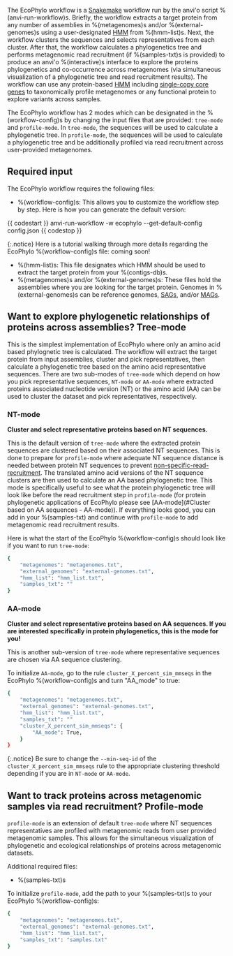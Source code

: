 The EcoPhylo workflow is a [Snakemake](https://snakemake.readthedocs.io/en/stable/) workflow run by the anvi'o script %(anvi-run-workflow)s. Briefly, the workflow extracts a target protein from any number of assemblies in %(metagenomes)s and/or %(external-genomes)s using a user-designated [HMM](https://anvio.org/vocabulary/#hidden-markov-models-hmms) from %(hmm-list)s. Next, the workflow clusters the sequences and selects representatives from each cluster. After that, the workflow calculates a phylogenetics tree and performs metagenomic read recruitment (if %(samples-txt)s is provided) to produce an anvi'o %(interactive)s interface to explore the proteins phylogenetics and co-occurrence across metagenomes (via simultaneous visualization of a phylogenetic tree and read recruitment results). The workflow can use any protein-based [HMM](https://anvio.org/vocabulary/#hidden-markov-models-hmms) including [single-copy core genes](https://anvio.org/vocabulary/#single-copy-core-gene-scg) to taxonomically profile metagenomes or any functional protein to explore variants across samples.

The EcoPhylo workflow has 2 modes which can be designated in the %(workflow-config)s by changing the input files that are provided: `tree-mode` and `profile-mode`. In `tree-mode`, the sequences will be used to calculate a phylogenetic tree. In `profile-mode`, the sequences will be used to calculate a phylogenetic tree and be additionally profiled via read recruitment across user-provided metagenomes.

## Required input

The EcoPhylo workflow requires the following files:

- %(workflow-config)s: This allows you to customize the workflow step by step. Here is how you can generate the default version:

{{ codestart }}
anvi-run-workflow -w ecophylo --get-default-config config.json
{{ codestop }}

{:.notice}
Here is a tutorial walking through more details regarding the EcoPhylo %(workflow-config)s file: coming soon!

- %(hmm-list)s: This file designates which HMM should be used to extract the target protein from your %(contigs-db)s.
- %(metagenomes)s and/or %(external-genomes)s: These files hold the assemblies where you are looking for the target protein. Genomes in %(external-genomes)s can be reference genomes, [SAGs](https://anvio.org/vocabulary/#single-amplified-genome-sag), and/or [MAGs](https://anvio.org/vocabulary/#metagenome-assembled-genome-mag).

## Want to explore phylogenetic relationships of proteins across assemblies? Tree-mode

This is the simplest implementation of EcoPhylo where only an amino acid based phylognetic tree is calculated. The workflow will extract the target protein from input assemblies, cluster and pick representatives, then calculate a phylogenetic tree based on the amino acid representative sequences. There are two sub-modes of `tree-mode` which depend on how you pick representative sequences, `NT-mode` or `AA-mode` where extracted proteins associated nucleotide version (NT) or the amino acid (AA) can be used to cluster the dataset and pick representatives, respectively.

### NT-mode

**Cluster and select representative proteins based on NT sequences.**

This is the default version of `tree-mode` where the extracted protein sequences are clustered based on their associated NT sequences. This is done to prepare for `profile-mode` where adequate NT sequence distance is needed between protein NT sequences to prevent [non-specific-read-recruitment](https://anvio.org/vocabulary/#non-specific-read-recruitment). The translated amino acid versions of the NT sequence clusters are then used to calculate an AA based phylogenetic tree. This mode is specifically useful to see what the protein phylogenetic tree will look like before the read recruitment step in `profile-mode` (for protein phylogenetic applications of EcoPhylo please see [AA-mode](#Cluster based on AA sequences - AA-mode)). If everything looks good, you can add in your %(samples-txt) and continue with `profile-mode` to add metagenomic read recruitment results.

Here is what the start of the EcoPhylo %(workflow-config)s should look like if you want to run `tree-mode`:

```bash
{
    "metagenomes": "metagenomes.txt",
    "external_genomes": "external-genomes.txt",
    "hmm_list": "hmm_list.txt",
    "samples_txt": ""
}
```

### AA-mode

**Cluster and select representative proteins based on AA sequences. If you are interested specifically in protein phylogenetics, this is the mode for you!**

This is another sub-version of `tree-mode` where representative sequences are chosen via AA sequence clustering.

To initialize `AA-mode`, go to the rule `cluster_X_percent_sim_mmseqs` in the EcoPhylo %(workflow-config)s and turn "AA_mode" to true:

```bash
{
    "metagenomes": "metagenomes.txt",
    "external_genomes": "external-genomes.txt",
    "hmm_list": "hmm_list.txt",
    "samples_txt": ""
    "cluster_X_percent_sim_mmseqs": {
        "AA_mode": True,
    }
}
```

{:.notice}
Be sure to change the `--min-seq-id` of the `cluster_X_percent_sim_mmseqs` rule to the appropriate clustering threshold depending if you are in `NT-mode` or `AA-mode`.

## Want to track proteins across metagenomic samples via read recruitment? Profile-mode

`profile-mode` is an extension of default `tree-mode` where NT sequences representatives are profiled with metagenomic reads from user provided metagenomic samples. This allows for the simultaneous visualization of phylogenetic and ecological relationships of proteins across metagenomic datasets.

Additional required files:
- %(samples-txt)s

To initialize `profile-mode`, add the path to your %(samples-txt)s to your EcoPhylo %(workflow-config)s:

```bash
{
    "metagenomes": "metagenomes.txt",
    "external_genomes": "external-genomes.txt",
    "hmm_list": "hmm_list.txt",
    "samples_txt": "samples.txt"
}
```
